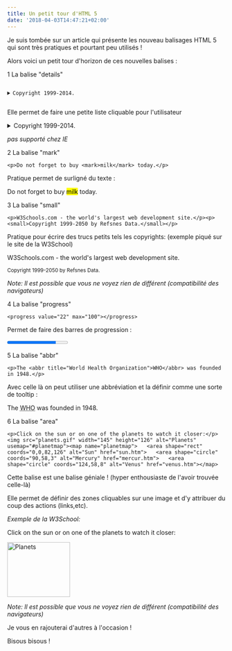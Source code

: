 ```yaml
---
title: Un petit tour d'HTML 5
date: '2018-04-03T14:47:21+02:00'
---
```

Je suis tombée sur un article qui présente les nouveau balisages HTML 5 qui sont très pratiques et pourtant peu utilisés ! 

Alors voici un petit tour d'horizon de ces nouvelles balises : 

1 La balise "details"

<pre><code data-language="html">
<details>     
    <summary>Copyright 1999-2014.</summary>    
    <p> - by Refsnes Data. All Rights Reserved.</p>    
    <p>All content and graphics on this web site are the property of the company Refsnes Data.</p>
</details>
</code></pre>

Elle permet de faire une petite liste cliquable pour l'utilisateur 

<details>

  <summary>Copyright 1999-2014.</summary>

  <p> - by SuperAlex. All Rights Reserved.</p>

  <p>All content and graphics on this web site are the property of SuperAlex.</p>

</details>

_pas supporté chez IE_

2 La balise "mark"

```
<p>Do not forget to buy <mark>milk</mark> today.</p>
```

Pratique permet de surligné du texte :

<p>Do not forget to buy <mark>milk</mark> today.</p>

3 La balise "small"

```
<p>W3Schools.com - the world's largest web development site.</p><p><small>Copyright 1999-2050 by Refsnes Data.</small></p>
```

Pratique pour écrire des trucs petits tels les copyrights: (exemple piqué sur le site de la W3School)

<p>W3Schools.com - the world's largest web development site.</p>

<p><small>Copyright 1999-2050 by Refsnes Data.</small></p>

_Note: Il est possible que vous ne voyez rien de différent (compatibilité des navigateurs)_

4 La balise "progress"

```
<progress value="22" max="100"></progress>
```

Permet de faire des barres de progression :

<progress value="80" max="100">

</progress>

5 La balise "abbr"

```
<p>The <abbr title="World Health Organization">WHO</abbr> was founded in 1948.</p>
```

Avec celle là on peut utiliser une abbréviation et la définir comme une sorte de tooltip :

<p>The <abbr title="World Health Organization">WHO</abbr> was founded in 1948.</p>

6 La balise "area"

```
<p>Click on the sun or on one of the planets to watch it closer:</p><img src="planets.gif" width="145" height="126" alt="Planets" usemap="#planetmap"><map name="planetmap">   <area shape="rect" coords="0,0,82,126" alt="Sun" href="sun.htm">   <area shape="circle" coords="90,58,3" alt="Mercury" href="mercur.htm">   <area shape="circle" coords="124,58,8" alt="Venus" href="venus.htm"></map>
```

Cette balise est une balise géniale ! (hyper enthousiaste de l'avoir trouvée celle-là)

Elle permet de définir des zones cliquables sur une image et d'y attribuer du coup des actions (links,etc).

_Exemple de la W3School:_

<p>Click on the sun or on one of the planets to watch it closer:</p>

<img src="https://www.w3schools.com/TAGS/planets.gif" width="145" height="126" alt="Planets" usemap="#planetmap">

<map name="planetmap">

  <area shape="rect" coords="0,0,82,126" alt="Sun" href="sun.htm">

  <area shape="circle" coords="90,58,3" alt="Mercury" href="mercur.htm">

  <area shape="circle" coords="124,58,8" alt="Venus" href="venus.htm">

</map>

_Note: Il est possible que vous ne voyez rien de différent (compatibilité des navigateurs)_

Je vous en rajouterai d'autres à l'occasion ! 

Bisous bisous !
